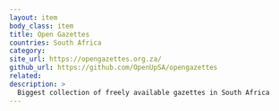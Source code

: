 ```yaml
---
layout: item
body_class: item
title: Open Gazettes
countries: South Africa
category: 
site_url: https://opengazettes.org.za/
github_url: https://github.com/OpenUpSA/opengazettes
related: 
description: >
  Biggest collection of freely available gazettes in South Africa
---
```

